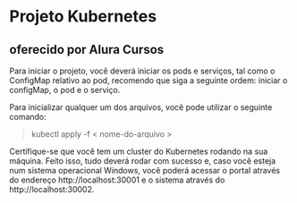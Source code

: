 # Projeto Kubernetes

## oferecido por Alura Cursos

Para iniciar o projeto, você deverá iniciar os pods e serviços, tal como o ConfigMap relativo ao pod, recomendo que siga a seguinte ordem: iniciar o configMap, o pod e o serviço.

Para inicializar qualquer um dos arquivos, você pode utilizar o seguinte comando:

> kubectl apply -f < nome-do-arquivo >

Certifique-se que você tem um cluster do Kubernetes rodando na sua máquina.
Feito isso, tudo deverá rodar com sucesso e, caso você esteja num sistema operacional Windows, você poderá acessar o portal através do endereço http://localhost:30001 e o sistema através do http://localhost:30002.
